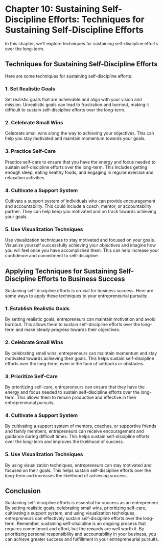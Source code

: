 Chapter 10: Sustaining Self-Discipline Efforts: Techniques for Sustaining Self-Discipline Efforts
=================================================================================================

In this chapter, we'll explore techniques for sustaining self-discipline efforts over the long-term.

Techniques for Sustaining Self-Discipline Efforts
-------------------------------------------------

Here are some techniques for sustaining self-discipline efforts:

### 1. Set Realistic Goals

Set realistic goals that are achievable and align with your vision and mission. Unrealistic goals can lead to frustration and burnout, making it difficult to sustain self-discipline efforts over the long-term.

### 2. Celebrate Small Wins

Celebrate small wins along the way to achieving your objectives. This can help you stay motivated and maintain momentum towards your goals.

### 3. Practice Self-Care

Practice self-care to ensure that you have the energy and focus needed to sustain self-discipline efforts over the long-term. This includes getting enough sleep, eating healthy foods, and engaging in regular exercise and relaxation activities.

### 4. Cultivate a Support System

Cultivate a support system of individuals who can provide encouragement and accountability. This could include a coach, mentor, or accountability partner. They can help keep you motivated and on track towards achieving your goals.

### 5. Use Visualization Techniques

Use visualization techniques to stay motivated and focused on your goals. Visualize yourself successfully achieving your objectives and imagine how you will feel once you have accomplished them. This can help increase your confidence and commitment to self-discipline.

Applying Techniques for Sustaining Self-Discipline Efforts to Business Success
------------------------------------------------------------------------------

Sustaining self-discipline efforts is crucial for business success. Here are some ways to apply these techniques to your entrepreneurial pursuits:

### 1. Establish Realistic Goals

By setting realistic goals, entrepreneurs can maintain motivation and avoid burnout. This allows them to sustain self-discipline efforts over the long-term and make steady progress towards their objectives.

### 2. Celebrate Small Wins

By celebrating small wins, entrepreneurs can maintain momentum and stay motivated towards achieving their goals. This helps sustain self-discipline efforts over the long-term, even in the face of setbacks or obstacles.

### 3. Prioritize Self-Care

By prioritizing self-care, entrepreneurs can ensure that they have the energy and focus needed to sustain self-discipline efforts over the long-term. This allows them to remain productive and effective in their entrepreneurial pursuits.

### 4. Cultivate a Support System

By cultivating a support system of mentors, coaches, or supportive friends and family members, entrepreneurs can receive encouragement and guidance during difficult times. This helps sustain self-discipline efforts over the long-term and improves the likelihood of success.

### 5. Use Visualization Techniques

By using visualization techniques, entrepreneurs can stay motivated and focused on their goals. This helps sustain self-discipline efforts over the long-term and increases the likelihood of achieving success.

Conclusion
----------

Sustaining self-discipline efforts is essential for success as an entrepreneur. By setting realistic goals, celebrating small wins, prioritizing self-care, cultivating a support system, and using visualization techniques, entrepreneurs can effectively sustain self-discipline efforts over the long-term. Remember, sustaining self-discipline is an ongoing process that requires commitment and effort, but the rewards are well worth it. By prioritizing personal responsibility and accountability in your business, you can achieve greater success and fulfillment in your entrepreneurial pursuits.
